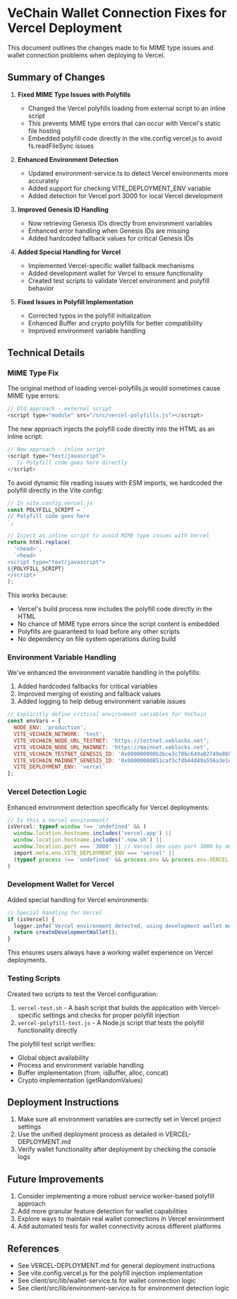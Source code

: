 # VeChain Wallet Connection Fixes for Vercel Deployment

This document outlines the changes made to fix MIME type issues and wallet connection problems when deploying to Vercel.

## Summary of Changes

1. **Fixed MIME Type Issues with Polyfills**
   - Changed the Vercel polyfills loading from external script to an inline script
   - This prevents MIME type errors that can occur with Vercel's static file hosting
   - Embedded polyfill code directly in the vite.config.vercel.js to avoid fs.readFileSync issues

2. **Enhanced Environment Detection**
   - Updated environment-service.ts to detect Vercel environments more accurately
   - Added support for checking VITE_DEPLOYMENT_ENV variable
   - Added detection for Vercel port 3000 for local Vercel development

3. **Improved Genesis ID Handling**
   - Now retrieving Genesis IDs directly from environment variables
   - Enhanced error handling when Genesis IDs are missing
   - Added hardcoded fallback values for critical Genesis IDs

4. **Added Special Handling for Vercel**
   - Implemented Vercel-specific wallet fallback mechanisms
   - Added development wallet for Vercel to ensure functionality
   - Created test scripts to validate Vercel environment and polyfill behavior

5. **Fixed Issues in Polyfill Implementation**
   - Corrected typos in the polyfill initialization
   - Enhanced Buffer and crypto polyfills for better compatibility
   - Improved environment variable handling

## Technical Details

### MIME Type Fix

The original method of loading vercel-polyfills.js would sometimes cause MIME type errors:

```javascript
// Old approach - external script
<script type="module" src="/src/vercel-polyfills.js"></script>
```

The new approach injects the polyfill code directly into the HTML as an inline script:

```javascript
// New approach - inline script
<script type="text/javascript">
   // Polyfill code goes here directly
</script>
```

To avoid dynamic file reading issues with ESM imports, we hardcoded the polyfill directly in the Vite config:

```javascript
// In vite.config.vercel.js
const POLYFILL_SCRIPT = `
// Polyfill code goes here
`;

// Inject as inline script to avoid MIME type issues with Vercel
return html.replace(
  '<head>',
  `<head>
<script type="text/javascript">
${POLYFILL_SCRIPT}
</script>`
);
```

This works because:
- Vercel's build process now includes the polyfill code directly in the HTML
- No chance of MIME type errors since the script content is embedded
- Polyfills are guaranteed to load before any other scripts
- No dependency on file system operations during build

### Environment Variable Handling

We've enhanced the environment variable handling in the polyfills:

1. Added hardcoded fallbacks for critical variables
2. Improved merging of existing and fallback values
3. Added logging to help debug environment variable issues

```javascript
// Explicitly define critical environment variables for VeChain
const envVars = {
  NODE_ENV: 'production',
  VITE_VECHAIN_NETWORK: 'test',
  VITE_VECHAIN_NODE_URL_TESTNET: 'https://testnet.veblocks.net',
  VITE_VECHAIN_NODE_URL_MAINNET: 'https://mainnet.veblocks.net',
  VITE_VECHAIN_TESTNET_GENESIS_ID: '0x000000000b2bce3c70bc649a02749e8687721b09ed2e15997f466536b20bb127',
  VITE_VECHAIN_MAINNET_GENESIS_ID: '0x00000000851caf3cfdb44d49a556a3e1defc0ae1207be6ac36cc2d1b1c232409',
  VITE_DEPLOYMENT_ENV: 'vercel'
};
```

### Vercel Detection Logic

Enhanced environment detection specifically for Vercel deployments:

```typescript
// Is this a Vercel environment?
isVercel: typeof window !== 'undefined' && (
  window.location.hostname.includes('vercel.app') ||
  window.location.hostname.includes('.now.sh') ||
  window.location.port === '3000' || // Vercel dev uses port 3000 by default
  import.meta.env.VITE_DEPLOYMENT_ENV === 'vercel' ||
  (typeof process !== 'undefined' && process.env && process.env.VERCEL === '1')
)
```

### Development Wallet for Vercel

Added special handling for Vercel environments:

```typescript
// Special handling for Vercel
if (isVercel) {
  logger.info(`Vercel environment detected, using development wallet mode for ${getDeploymentType()}`);
  return createDevelopmentWallet();
}
```

This ensures users always have a working wallet experience on Vercel deployments.

### Testing Scripts

Created two scripts to test the Vercel configuration:

1. `vercel-test.sh` - A bash script that builds the application with Vercel-specific settings and checks for proper polyfill injection
2. `vercel-polyfill-test.js` - A Node.js script that tests the polyfill functionality directly

The polyfill test script verifies:
- Global object availability
- Process and environment variable handling
- Buffer implementation (from, isBuffer, alloc, concat)
- Crypto implementation (getRandomValues)

## Deployment Instructions

1. Make sure all environment variables are correctly set in Vercel project settings
2. Use the unified deployment process as detailed in VERCEL-DEPLOYMENT.md
3. Verify wallet functionality after deployment by checking the console logs

## Future Improvements

1. Consider implementing a more robust service worker-based polyfill approach
2. Add more granular feature detection for wallet capabilities
3. Explore ways to maintain real wallet connections in Vercel environment
4. Add automated tests for wallet connectivity across different platforms

## References

- See VERCEL-DEPLOYMENT.md for general deployment instructions
- See vite.config.vercel.js for the polyfill injection implementation
- See client/src/lib/wallet-service.ts for wallet connection logic
- See client/src/lib/environment-service.ts for environment detection logic